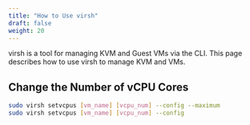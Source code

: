 ```yaml
---
title: "How to Use virsh"
draft: false
weight: 20
---
```

virsh is a tool for managing KVM and Guest VMs via the CLI. This page describes how to use virsh to manage KVM and VMs.

## Change the Number of vCPU Cores

```sh
sudo virsh setvcpus [vm_name] [vcpu_num] --config --maximum
sudo virsh setvcpus [vm_name] [vcpu_num] --config
```
